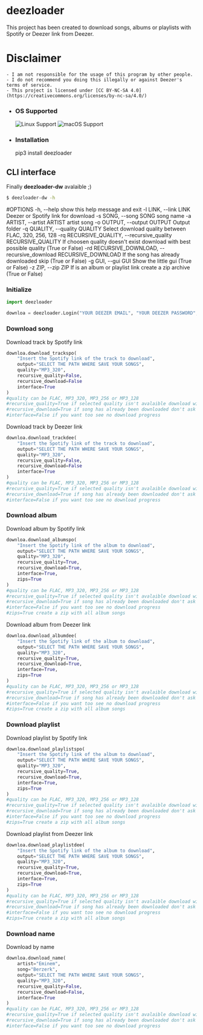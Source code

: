 # deezloader

This project has been created to download songs, albums or playlists with Spotify or Deezer link from Deezer.

# Disclaimer

	- I am not responsible for the usage of this program by other people.
	- I do not recommend you doing this illegally or against Deezer's terms of service.
	- This project is licensed under [CC BY-NC-SA 4.0](https://creativecommons.org/licenses/by-nc-sa/4.0/)

* ### OS Supported ###
	![Linux Support](https://img.shields.io/badge/Linux-Support-brightgreen.svg)
	![macOS Support](https://img.shields.io/badge/macOS-Support-brightgreen.svg)

* ### Installation ###
	pip3 install deezloader

## CLI interface

Finally **deezloader-dw** avalaible ;)
```bash
$ deezloader-dw -h
```

#OPTIONS
-h, --help            show this help message and exit
-l LINK, --link LINK  Deezer or Spotify link for download
-s SONG, --song SONG  song name
-a ARTIST, --artist ARTIST
                    artist song
-o OUTPUT, --output OUTPUT
                    Output folder
-q QUALITY, --quality QUALITY
                    Select download quality between FLAC, 320, 256, 128
-rq RECURSIVE_QUALITY, --recursive_quality RECURSIVE_QUALITY
                    If choosen quality doesn't exist download with best
                    possible quality (True or False)
-rd RECURSIVE_DOWNLOAD, --recursive_download RECURSIVE_DOWNLOAD
                    If the song has already downloaded skip (True or
                    False)
-g GUI, --gui GUI   Show the little gui (True or False)
-z ZIP, --zip ZIP   If is an album or playlist link create a zip archive
                    (True or False)

### Initialize

```python
import deezloader

downloa = deezloader.Login("YOUR DEEZER EMAIL", "YOUR DEEZER PASSWORD", "YOUR ARL TOKEN DEEZER") #how get arl token https://www.youtube.com/watch?v=pWcG9T3WyYQ the video is not mine
```

### Download song

Download track by Spotify link

```python
downloa.download_trackspo(
	"Insert the Spotify link of the track to download",
	output="SELECT THE PATH WHERE SAVE YOUR SONGS",
	quality="MP3_320",
	recursive_quality=False,
	recursive_download=False
	interface=True
)
#quality can be FLAC, MP3_320, MP3_256 or MP3_128
#recursive_quality=True if selected quality isn't avalaible download with best quality possible
#recursive_download=True if song has already been downloaded don't ask for download it again
#interface=False if you want too see no download progress
```

Download track by Deezer link
```python
downloa.download_trackdee(
	"Insert the Spotify link of the track to download",
	output="SELECT THE PATH WHERE SAVE YOUR SONGS",
	quality="MP3_320",
	recursive_quality=False,
	recursive_download=False
	interface=True
)
#quality can be FLAC, MP3_320, MP3_256 or MP3_128
#recursive_quality=True if selected quality isn't avalaible download with best quality possible
#recursive_download=True if song has already been downloaded don't ask for download it again
#interface=False if you want too see no download progress
```

### Download album
Download album by Spotify link
```python
downloa.download_albumspo(
	"Insert the Spotify link of the album to download",
	output="SELECT THE PATH WHERE SAVE YOUR SONGS",
	quality="MP3_320",
	recursive_quality=True,
	recursive_download=True,
	interface=True,
	zips=True
)
#quality can be FLAC, MP3_320, MP3_256 or MP3_128
#recursive_quality=True if selected quality isn't avalaible download with best quality possible
#recursive_download=True if song has already been downloaded don't ask for download it again
#interface=False if you want too see no download progress
#zips=True create a zip with all album songs
```

Download album from Deezer link
```python
downloa.download_albumdee(
	"Insert the Spotify link of the album to download",
	output="SELECT THE PATH WHERE SAVE YOUR SONGS",
	quality="MP3_320",
	recursive_quality=True,
	recursive_download=True,
	interface=True,
	zips=True
)
#quality can be FLAC, MP3_320, MP3_256 or MP3_128
#recursive_quality=True if selected quality isn't avalaible download with best quality possible
#recursive_download=True if song has already been downloaded don't ask for download it again
#interface=False if you want too see no download progress
#zips=True create a zip with all album songs
```

### Download playlist

Download playlist by Spotify link
```python
downloa.download_playlistspo(
	"Insert the Spotify link of the album to download",
	output="SELECT THE PATH WHERE SAVE YOUR SONGS",
	quality="MP3_320",
	recursive_quality=True,
	recursive_download=True,
	interface=True,
	zips=True
)
#quality can be FLAC, MP3_320, MP3_256 or MP3_128
#recursive_quality=True if selected quality isn't avalaible download with best quality possible
#recursive_download=True if song has already been downloaded don't ask for download it again
#interface=False if you want too see no download progress
#zips=True create a zip with all album songs
```

Download playlist from Deezer link
```python
downloa.download_playlistdee(
	"Insert the Spotify link of the album to download",
	output="SELECT THE PATH WHERE SAVE YOUR SONGS",
	quality="MP3_320",
	recursive_quality=True,
	recursive_download=True,
	interface=True,
	zips=True
)
#quality can be FLAC, MP3_320, MP3_256 or MP3_128
#recursive_quality=True if selected quality isn't avalaible download with best quality possible
#recursive_download=True if song has already been downloaded don't ask for download it again
#interface=False if you want too see no download progress
#zips=True create a zip with all album songs
```

### Download name

Download by name
```python
downloa.download_name(
	artist="Eminem",
	song="Berzerk",
	output="SELECT THE PATH WHERE SAVE YOUR SONGS",
	quality="MP3_320",
	recursive_quality=False,
	recursive_download=False,
	interface=True
)
#quality can be FLAC, MP3_320, MP3_256 or MP3_128
#recursive_quality=True if selected quality isn't avalaible download with best quality possible
#recursive_download=True if song has already been downloaded don't ask for download it again
#interface=False if you want too see no download progress
```